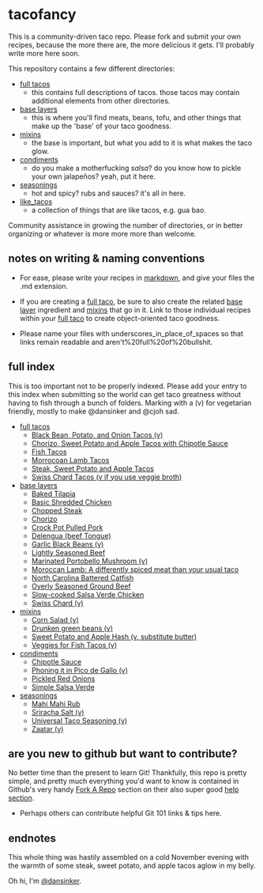 tacofancy
=========

This is a community-driven taco repo. Please fork and submit your own recipes, because the more there are, the more delicious it gets. I'll probably write more here soon.

This repository contains a few different directories:

* [full tacos](/full_tacos)
    * this contains full descriptions of tacos. those tacos may contain additional elements from other directories.
* [base layers](/base_layers)
    * this is where you'll find meats, beans, tofu, and other things that make up the 'base' of your taco goodness.
* [mixins](/mixins)
    * the base is important, but what you add to it is what makes the taco glow.
* [condiments](/condiments)
    * do you make a motherfucking *salsa*? do you know how to pickle your own jalapeños? yeah, put it here.
* [seasonings](/seasonings)
    * hot and spicy? rubs and sauces? it's all in here.
* [like_tacos](/like_tacos)
    * a collection of things that are like tacos, e.g. gua bao.

    
Community assistance in growing the number of directories, or in better organizing or whatever is more more more than welcome.

notes on writing & naming conventions
-------------------------------------

* For ease, please write your recipes in [markdown](http://daringfireball.net/projects/markdown/), and give your files the .md extension.

* If you are creating a [full taco](/full_tacos), be sure to also create the related [base layer](/base_layers) ingredient and [mixins](/mixins) that go in it. Link to those individual recipes within your [full taco](/full_tacos) to create object-oriented taco goodness.

* Please name your files with underscores_in_place_of_spaces so that links remain readable and aren't%20full%20of%20bullshit. 
  

full index
----------

This is too important not to be properly indexed. Please add your entry to this index when submitting so the world can get taco greatness without having to fish through a bunch of folders. Marking with a (v) for vegetarian friendly, mostly to make @dansinker and @cjoh sad.

* [full tacos](/full_tacos)
    * [Black Bean, Potato, and Onion Tacos (v)](/full_tacos/black_bean_potato_onion_tacos.md)
    * [Chorizo, Sweet Potato and Apple Tacos with Chipotle Sauce](/full_tacos/chorizo_sweet_potato_and_apple_tacos.md)
    * [Fish Tacos](/full_tacos/fish_tacos.md)
    * [Morrocoan Lamb Tacos](/full_tacos/morrocoan_lamb_taco.md)
    * [Steak, Sweet Potato and Apple Tacos](/full_tacos/teak_sweet_potato_and_apple_tacos.md)
    * [Swiss Chard Tacos (v if you use veggie broth)](/full_tacos/swiss_chard_tacos.md)
* [base layers](/base_layers)
	* [Baked Tilapia](base_layers/baked_tilapia.md)
	* [Basic Shredded Chicken](base_layers/basic_shredded_chicken.md)
	* [Chopped Steak](base_layers/chopped_steak.md)
	* [Chorizo](base_layers/chorizo.md)
	* [Crock Pot Pulled Pork](base_layers/crock_pot_pulled_pork.md)
	* [Delengua (beef Tongue)](base_layers/tacosdelengua.md)
	* [Garlic Black Beans (v)](base_layers/garlic_black_beans.md)
	* [Lightly Seasoned Beef](base_layers/aredridel_lightly_seasoned_beef.md)
	* [Marinated Portobello Mushroom (v)](master/base_layers/marinated_portobello.md)
	* [Moroccan Lamb: A differently spiced meat than your usual taco](base_layers/morrocoan_lamb.md)
	* [North Carolina Battered Catfish](base_layers/battered_catfish.md)
	* [Overly Seasoned Ground Beef](base_layers/overlyseasonedgroundbeef.md)
	* [Slow-cooked Salsa Verde Chicken](base_layers/slow_cooked_salsa_verde_chicken.md)
    * [Swiss Chard (v)](base_layers/swiss_chard.md)
* [mixins](/mixins)
    * [Corn Salad (v)](mixins/Corn_Salad.md)
    * [Drunken green beans (v)](mixins/drunken_greenbeans.md)
    * [Sweet Potato and Apple Hash (v, substitute butter)](mixins/sweet_potato_and_apple_hash.md)
    * [Veggies for Fish Tacos (v)](mixins/veg_for_fish_tacos.md)
* [condiments](/condiments)
	* [Chipotle Sauce](condiments/chipotle_sauce.md)
    * [Phoning it in Pico de Gallo (v)](condiments/Pico_de_gallo.md)
    * [Pickled Red Onions](condiments/pickled_red_onions.md)
    * [Simple Salsa Verde](condiments/simple_salsa_verde.md)
* [seasonings](/seasonings)
    * [Mahi Mahi Rub](seasonings/mahimahirub.md)
    * [Sriracha Salt (v)](seasonings/sriracha_salt.md)
    * [Universal Taco Seasoning (v)](seasonings/universal_taco_seasoning.md)
    * [Zaatar (v)](seasonings/zaatar.md)

are you new to github but want to contribute?
------------------------------------------------------

No better time than the present to learn Git! Thankfully, this repo is pretty simple, and pretty much everything you'd want to know is contained in Github's very handy [Fork A Repo](https://help.github.com/articles/fork-a-repo) section on their also super good [help section](https://help.github.com).

* Perhaps others can contribute helpful Git 101 links & tips here.

endnotes
--------

This whole thing was hastily assembled on a cold November evening with the warmth of some steak, sweet potato, and apple tacos aglow in my belly.

Oh hi, I'm [@dansinker](https://www.twitter.com/dansinker).
